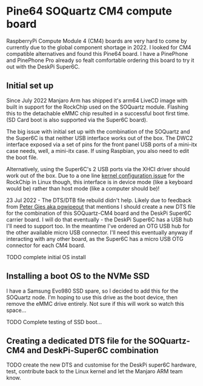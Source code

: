# Pine64 SOQuartz CM4 compute board

RaspberryPi Compute Module 4 (CM4) boards are very hard to come by currently
due to the global component shortage in 2022. I looked for CM4 compatible
alternatives and found this Pine64 board. I have a PinePhone and PinePhone Pro
already so fealt comfortable ordering this board to try it out with the
DeskPi Super6C.

## Initial set up

Since July 2022 Manjaro Arm has shipped it's arm64 LiveCD image with built in support
for the RockChip used on the SOQuartz module. Flashing this to the detachable eMMC chip
resulted in a successful boot first time. (SD Card boot is also supported via the Super6C board).

The big issue with initial set up with the combination of the SOQuartz and the Super6C is that
neither USB interface works out of the box. The DWC2 interface exposed via a set of pins for
the front panel USB ports of a mini-itx case needs, well, a mini-itx case. If using Raspbian,
you also need to edit the boot file.

Alternatively, using the Super6C's 2 USB ports via the XHCI driver should work out of the box.
Due to a one line
[kernel configuration issue](https://lore.kernel.org/all/CAMdYzYqRcrawKc-GsTgwnPuJBJoKTn9Arfpj_Vjnt+3DeT7k9w@mail.gmail.com/T/) 
for the RockChip in Linux though, this interface is
in device mode (like a keyboard would be) rather than host mode (like a computer should be)!

23 Jul 2022 - The DTS/DTB file rebuild didn't help. Likely due to feedback from 
[Peter Gies aka pgwipeout](https://github.com/geerlingguy/raspberry-pi-pcie-devices/issues/336#issuecomment-1191700612)
that mentions I should create a new DTS file for the combination of this SOQuartz-CM4 board and
the DeskPi Super6C carrier board. I will do that eventually - the DeskPi Super6C has a USB hub
I'll need to support too. In the meantime I've ordered an OTG USB hub for the other
available micro USB connector. I'll need this eventually anyway if interacting with any other
board, as the Super6C has a micro USB OTG connector for each CM4 board.

TODO complete initial OS install

## Installing a boot OS to the NVMe SSD

I have a Samsung Evo980 SSD spare, so I decided to add this for the SOQuartz node. I'm hoping
to use this drive as the boot device, then remove the eMMC drive entirely. Not sure if this
will work so watch this space...

TODO Complete testing of SSD boot...

## Creating a dedicated DTS file for the SOQuartz-CM4 and DeskPi-Super6C combination

TODO create the new DTS and customise for the DeskPi super6C hardware, test, contribute back
to the Linux kernel and let the Manjaro ARM team know.
